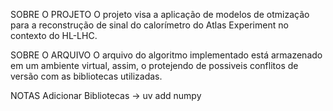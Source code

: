 SOBRE O PROJETO
O projeto visa a aplicação de modelos de otmização para a reconstrução de sinal do calorímetro do Atlas Experiment no contexto do HL-LHC.


SOBRE O ARQUIVO
O arquivo do algoritmo implementado está armazenado em um ambiente virtual, assim, o protejendo de possiveis conflitos de versão com as bibliotecas utilizadas.

NOTAS
Adicionar Bibliotecas -> uv add numpy